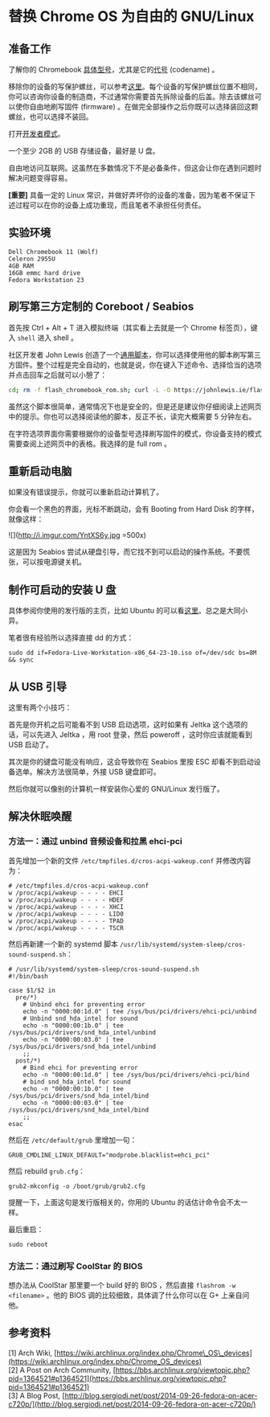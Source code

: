 # 替换 Chrome OS 为自由的 GNU/Linux

## 准备工作

了解你的 Chromebook [具体型号](https://wiki.archlinux.org/index.php/Chrome_OS_devices/Chromebook)，尤其是它的[代号](https://www.chromium.org/chromium-os/developer-information-for-chrome-os-devices) (codename) 。

移除你的设备的写保护螺丝，可以参考[这里](https://wiki.archlinux.org/index.php/Chrome_OS_devices#Flashing_a_custom_firmware)。每个设备的写保护螺丝位置不相同，你可以咨询你设备的制造商，不过通常你需要首先拆除设备的后盖。除去该螺丝可以使你自由地刷写固件 (firmware) 。在做完全部操作之后你既可以选择装回这颗螺丝，也可以选择不装回。

打开[开发者模式](http://www.howtogeek.com/210817/how-to-enable-developer-mode-on-your-chromebook/)。

一个至少 2GB 的 USB 存储设备，最好是 U 盘。

自由地访问互联网。这虽然在多数情况下不是必备条件，但这会让你在遇到问题时解决问题变得容易。

**[重要]** 具备一定的 Linux 常识，并做好弄坏你的设备的准备，因为笔者不保证下述过程可以在你的设备上成功重现，而且笔者不承担任何责任。

## 实验环境

```
Dell Chromebook 11 (Wolf)  
Celeron 2955U  
4GB RAM  
16GB emmc hard drive  
Fedora Workstation 23  
```

## 刷写第三方定制的 Coreboot / Seabios

首先按 Ctrl + Alt + T 进入模拟终端（其实看上去就是一个 Chrome 标签页），键入 `shell` 进入 shell 。

社区开发者 John Lewis 创造了一个[通用脚本](https://johnlewis.ie/custom-chromebook-firmware/rom-download/)，你可以选择使用他的脚本刷写第三方固件。整个过程是完全自动的，也就是说，你在键入下述命令、选择恰当的选项并点击回车之后就可以小憩了：

```bash
cd; rm -f flash_chromebook_rom.sh; curl -L -O https://johnlewis.ie/flash_chromebook_rom.sh; sudo -E bash flash_chromebook_rom.sh
```

虽然这个脚本很简单，通常情况下也是安全的，但是还是建议你仔细阅读上述网页中的提示。你也可以选择阅读他的脚本，反正不长，读完大概需要 5 分钟左右。

在字符选项界面你需要根据你的设备型号选择刷写固件的模式，你设备支持的模式需要查阅上述网页中的表格。我选择的是 full rom 。

## 重新启动电脑

如果没有错误提示，你就可以重新启动计算机了。

你会看一个黑色的界面，光标不断跳动，会有 Booting from Hard Disk 的字样，就像这样：

![](http://i.imgur.com/YntXS6y.jpg =500x)

这是因为 Seabios 尝试从硬盘引导，而它找不到可以启动的操作系统。不要慌张，可以按电源键关机。

## 制作可启动的安装 U 盘

具体参阅你使用的发行版的主页，比如 Ubuntu 的可以看[这里](https://help.ubuntu.com/community/Installation/FromUSBStick)。总之是大同小异。

笔者很有经验所以选择直接 dd 的方式：

```
sudo dd if=Fedora-Live-Workstation-x86_64-23-10.iso of=/dev/sdc bs=8M && sync
```

## 从 USB 引导

这里有两个小技巧：

首先是你开机之后可能看不到 USB 启动选项，这时如果有 Jeltka 这个选项的话，可以先进入 Jeltka ，用 root 登录，然后 poweroff ，这时你应该就能看到 USB 启动了。

其次是你的键盘可能没有响应，这会导致你在 Seabios 里按 ESC 却看不到启动设备选单。解决方法很简单，外接 USB 键盘即可。

然后你就可以像别的计算机一样安装你心爱的 GNU/Linux 发行版了。

## 解决休眠唤醒

### 方法一：通过 unbind 音频设备和拉黑 ehci-pci

首先增加一个新的文件 `/etc/tmpfiles.d/cros-acpi-wakeup.conf` 并修改内容为： 

```
# /etc/tmpfiles.d/cros-acpi-wakeup.conf
w /proc/acpi/wakeup - - - - EHCI
w /proc/acpi/wakeup - - - - HDEF
w /proc/acpi/wakeup - - - - XHCI
w /proc/acpi/wakeup - - - - LID0
w /proc/acpi/wakeup - - - - TPAD
w /proc/acpi/wakeup - - - - TSCR
```

然后再新建一个新的 systemd 脚本 `/usr/lib/systemd/system-sleep/cros-sound-suspend.sh`：

```
# /usr/lib/systemd/system-sleep/cros-sound-suspend.sh
#!/bin/bash

case $1/$2 in
  pre/*)
    # Unbind ehci for preventing error 
    echo -n "0000:00:1d.0" | tee /sys/bus/pci/drivers/ehci-pci/unbind
    # Unbind snd_hda_intel for sound
    echo -n "0000:00:1b.0" | tee /sys/bus/pci/drivers/snd_hda_intel/unbind
    echo -n "0000:00:03.0" | tee /sys/bus/pci/drivers/snd_hda_intel/unbind
    ;;
  post/*)
    # Bind ehci for preventing error 
    echo -n "0000:00:1d.0" | tee /sys/bus/pci/drivers/ehci-pci/bind
    # bind snd_hda_intel for sound
    echo -n "0000:00:1b.0" | tee /sys/bus/pci/drivers/snd_hda_intel/bind
    echo -n "0000:00:03.0" | tee /sys/bus/pci/drivers/snd_hda_intel/bind
    ;;
esac
```

然后在 `/etc/default/grub` 里增加一句：

```
GRUB_CMDLINE_LINUX_DEFAULT="modprobe.blacklist=ehci_pci"
```

然后 rebuild `grub.cfg`：

```
grub2-mkconfig -o /boot/grub/grub2.cfg
```

提醒一下，上面这句是发行版相关的，你用的 Ubuntu 的话估计命令会不太一样。

最后重启：

```
sudo reboot
```

### 方法二：通过刷写 CoolStar 的 BIOS 

想办法从 CoolStar 那里要一个 build 好的 BIOS ，然后直接 `flashrom -w <filename>` 。他的 BIOS 调的比较细致，具体调了什么你可以在 G+ 上亲自问他。

## 参考资料

[1] Arch Wiki, [https://wiki.archlinux.org/index.php/Chrome\_OS\_devices](https://wiki.archlinux.org/index.php/Chrome_OS_devices)  
[2] A Post on Arch Community, [https://bbs.archlinux.org/viewtopic.php?pid=1364521#p1364521](https://bbs.archlinux.org/viewtopic.php?pid=1364521#p1364521)  
[3] A Blog Post, [http://blog.sergiodj.net/post/2014-09-26-fedora-on-acer-c720p/](http://blog.sergiodj.net/post/2014-09-26-fedora-on-acer-c720p/)  

